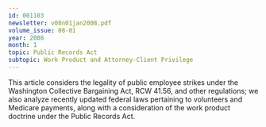 ```yaml
---
id: 001103
newsletter: v08n01jan2008.pdf
volume_issue: 08-01
year: 2008
month: 1
topic: Public Records Act
subtopic: Work Product and Attorney-Client Privilege
---
```


This article considers the legality of public employee strikes under the Washington Collective Bargaining Act, RCW 41.56, and other regulations; we also analyze recently updated federal laws pertaining to volunteers and Medicare payments, along with a consideration of the work product doctrine under the Public Records Act.